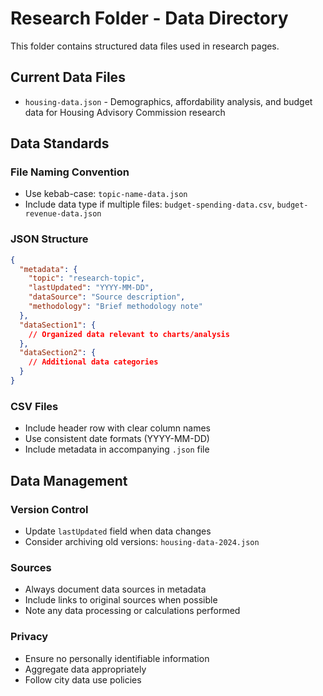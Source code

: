 # Research Folder - Data Directory

This folder contains structured data files used in research pages.

## Current Data Files

- `housing-data.json` - Demographics, affordability analysis, and budget data for Housing Advisory Commission research

## Data Standards

### File Naming Convention
- Use kebab-case: `topic-name-data.json`
- Include data type if multiple files: `budget-spending-data.csv`, `budget-revenue-data.json`

### JSON Structure
```json
{
  "metadata": {
    "topic": "research-topic",
    "lastUpdated": "YYYY-MM-DD",
    "dataSource": "Source description",
    "methodology": "Brief methodology note"
  },
  "dataSection1": {
    // Organized data relevant to charts/analysis
  },
  "dataSection2": {
    // Additional data categories
  }
}
```

### CSV Files
- Include header row with clear column names
- Use consistent date formats (YYYY-MM-DD)
- Include metadata in accompanying `.json` file

## Data Management

### Version Control
- Update `lastUpdated` field when data changes
- Consider archiving old versions: `housing-data-2024.json`

### Sources
- Always document data sources in metadata
- Include links to original sources when possible
- Note any data processing or calculations performed

### Privacy
- Ensure no personally identifiable information
- Aggregate data appropriately
- Follow city data use policies

